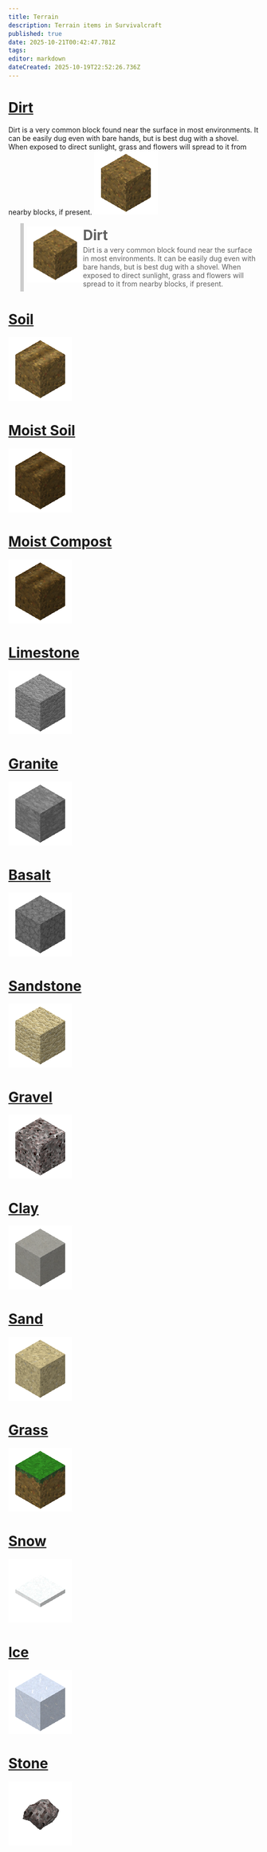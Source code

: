 ```yaml
---
title: Terrain
description: Terrain items in Survivalcraft
published: true
date: 2025-10-21T00:42:47.781Z
tags: 
editor: markdown
dateCreated: 2025-10-19T22:52:26.736Z
---
```


# [Dirt](/Recipaedia/Terrain/Dirt)
Dirt is a very common block found near the surface in most environments. It can be easily dug even with bare hands, but is best dug with a shovel. When exposed to direct sunlight, grass and flowers will spread to it from nearby blocks, if present.
![dirt-0.png](/blocks-24/dirt-0.png)


<a href="/Recipaedia/Terrain/Dirt" style="text-decoration:none; color:inherit;">
  <blockquote style="cursor:pointer; border-left:0.5em solid #ccc; padding:0.5em; display:flex; align-items:flex-start;">
    <img src="/blocks-24/dirt-0.png" alt="icon"
         style="width:8em; height:8em; flex-shrink:0;">
    <div>
      <strong style="font-size:2em; display:block; margin-bottom:4px;">Dirt</strong>
      <span>
        Dirt is a very common block found near the surface in most environments.
        It can be easily dug even with bare hands, but is best dug with a shovel.
        When exposed to direct sunlight, grass and flowers will spread to it
        from nearby blocks, if present.
      </span>
    </div>
  </blockquote>
</a>



# [Soil](/Recipaedia/Terrain/Soil)
![Soil-0.png](/blocks-24/Soil-0.png)

# [Moist Soil](/Recipaedia/Terrain/Moist_Soil)
![Moist_soil-1.png](/blocks-24/Moist_soil-1.png)

# [Moist Compost](/Recipaedia/Terrain/Moist_Compost)
![Moist_Compost-7.png](/blocks-24/Moist_Compost-7.png)

# [Limestone](/Recipaedia/Terrain/Limestone)
![Limestone-0.png](/blocks-24/Limestone-0.png)

# [Granite](/Recipaedia/Terrain/Granite)
![Granite-0.png](/blocks-24/Granite-0.png)

# [Basalt](/Recipaedia/Terrain/Basalt)
![Basalt-0.png](/blocks-24/Basalt-0.png)

# [Sandstone](/Recipaedia/Terrain/Sandstone)
![Sandstone-0.png](/blocks-24/Sandstone-0.png)

# [Gravel](/Recipaedia/Terrain/Gravel)
![Gravel-0.png](/blocks-24/Gravel-0.png)

# [Clay](/Recipaedia/Terrain/Moist_Soil)
![Clay-0.png](/blocks-24/Clay-0.png)

# [Sand](/Recipaedia/Terrain/Sand)
![Sand-0.png](/blocks-24/Sand-0.png)

# [Grass](/Recipaedia/Terrain/Grass)
![Grass-0.png](/blocks-24/Grass-0.png)

# [Snow](/Recipaedia/Terrain/Snow)
![Snow-0.png](/blocks-24/Snow-0.png)

# [Ice](/Recipaedia/Terrain/Ice)
![Ice-0.png](/blocks-24/Ice-0.png)

# [Stone](/Recipaedia/Terrain/Stone)
![Rock-0.png](/blocks-24/Rock-0.png)
